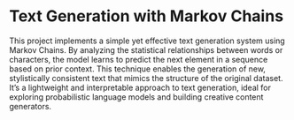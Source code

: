 # Text Generation with Markov Chains

This project implements a simple yet effective text generation system using Markov Chains. By analyzing the statistical relationships between words or characters, the model learns to predict the next element in a sequence based on prior context. This technique enables the generation of new, stylistically consistent text that mimics the structure of the original dataset. It’s a lightweight and interpretable approach to text generation, ideal for exploring probabilistic language models and building creative content generators.
